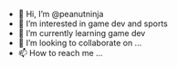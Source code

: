 - 👋 Hi, I’m @peanutninja
- 👀 I’m interested in game dev and sports
- 🌱 I’m currently learning game dev
- 💞️ I’m looking to collaborate on ...
- 📫 How to reach me ...

<!---
peanutninja/peanutninja is a ✨ special ✨ repository because its `README.md` (this file) appears on your GitHub profile.
You can click the Preview link to take a look at your changes.
--->
